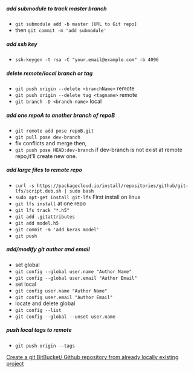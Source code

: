 ##### add submodule to track master branch

- `git submodule add -b master [URL to Git repo]`
- then `git commit -m 'add submodule'`

##### add ssh key
- `ssh-keygen -t rsa -C "your.email@example.com" -b 4096`


##### delete remote/local branch or tag

- `git push origin --delete <branchName>` remote
- `git push origin --delete tag <tagname>` remote
- `git branch -D <branch-name>` local

##### add one repoA to another branch of repoB

- `git remote add pose repoB.git`
- `git pull pose dev-branch` 
- fix conflicts and merge then,
- `git push pose HEAD:dev-branch` if dev-branch is not exist at remote repo,it'll create new one.

##### add large files to remote repo

- `curl -s https://packagecloud.io/install/repositories/github/git-lfs/script.deb.sh | sudo bash`
- `sudo apt-get install git-lfs` First install on linux
- `git lfs install` at one repo
- `git lfs track "*.h5"`
- `git add .gitattributes`
- `git add model.h5`
- `git commit -m 'add keras model'`
- `git push`

##### add/modify git author and email

- set global
- `git config --global user.name "Author Name"`
- `git config --global user.email "Author Email"`
- set local 
- `git config user.name "Author Name"`
- `git config user.email "Author Email"`
- locate and delete global
- `git config --list`
- `git config --global --unset user.name`

##### push local tags to remote

- `git push origin --tags`

[Create a git BitBucket/ Github repository from already locally existing project](http://samranga.blogspot.com/2015/07/create-git-bitbucket-repository-from.html?view=sidebar)